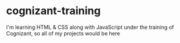 # cognizant-training
I'm learning HTML &amp; CSS along with JavaScript under the training of Cognizant, so all of my projects would be here
